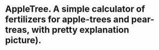 # AppleTree. A simple calculator of fertilizers for apple-trees and pear-treas, with pretty explanation picture).
